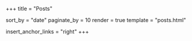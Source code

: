 +++
title = "Posts"

sort_by = "date"
paginate_by = 10
render = true
template = "posts.html"

insert_anchor_links = "right"
+++
